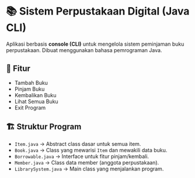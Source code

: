 ﻿# 📚 Sistem Perpustakaan Digital (Java CLI)

Aplikasi berbasis **console (CLI)** untuk mengelola sistem peminjaman buku perpustakaan. Dibuat menggunakan bahasa pemrograman Java.

## 🧩 Fitur

- Tambah Buku
- Pinjam Buku
- Kembalikan Buku
- Lihat Semua Buku
- Exit Program

## 🏗️ Struktur Program

- `Item.java` → Abstract class dasar untuk semua item.
- `Book.java` → Class yang mewarisi `Item` dan mewakili data buku.
- `Borrowable.java` → Interface untuk fitur pinjam/kembali.
- `Member.java` → Class data member (anggota perpustakaan).
- `LibrarySystem.java` → Main class yang menjalankan program.
